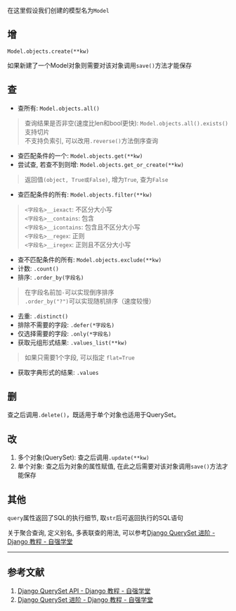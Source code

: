 在这里假设我们创建的模型名为`Model`

## 增
`Model.objects.create(**kw)`

如果新建了一个Model对象则需要对该对象调用`save()`方法才能保存

## 查
- 查所有: `Model.objects.all()`
> 查询结果是否非空(速度比len和bool更快): `Model.objects.all().exists()`<br>
  支持切片<br>
  不支持负索引, 可以改用`.reverse()`方法倒序查询<br>
- 查匹配条件的一个: `Model.objects.get(**kw)`
- 尝试查, 若查不到则增: `Model.objects.get_or_create(**kw)`
> 返回值`(object, True或False)`, 增为`True`, 查为`False`
- 查匹配条件的所有: `Model.objects.filter(**kw)`
> `<字段名>__iexact`: 不区分大小写<br>
  `<字段名>__contains`: 包含<br>
  `<字段名>__icontains`: 包含且不区分大小写<br>
  `<字段名>__regex`: 正则<br>
  `<字段名>__iregex`: 正则且不区分大小写<br>
- 查不匹配条件的所有: `Model.objects.exclude(**kw)`
- 计数: `.count()`
- 排序: `.order_by(字段名)`
> 在字段名前加`-`可以实现倒序排序<br>
`.order_by("?")`可以实现随机排序（速度较慢）
- 去重: `.distinct()`
- 排除不需要的字段: `.defer(*字段名)`
- 仅选择需要的字段: `.only(*字段名)`
- 获取元组形式结果: `.values_list(**kw)`
> 如果只需要1个字段, 可以指定 `flat=True`
- 获取字典形式的结果: `.values`

## 删
查之后调用`.delete()`，既适用于单个对象也适用于QuerySet。

## 改
1. 多个对象(QuerySet): 查之后调用`.update(**kw)`
2. 单个对象: 查之后为对象的属性赋值, 在此之后需要对该对象调用`save()`方法才能保存

## 其他

`query`属性返回了SQL的执行细节, 取`str`后可返回执行的SQL语句

关于聚合查询, 定义别名, 多表联查的用法, 可以参考[Django QuerySet 进阶 - Django 教程 - 自强学堂](https://code.ziqiangxuetang.com/django/django-queryset-advance.html)

------

## 参考文献
1. [Django QuerySet API - Django 教程 - 自强学堂](https://code.ziqiangxuetang.com/django/django-queryset-api.html)
2. [Django QuerySet 进阶 - Django 教程 - 自强学堂](https://code.ziqiangxuetang.com/django/django-queryset-advance.html)
